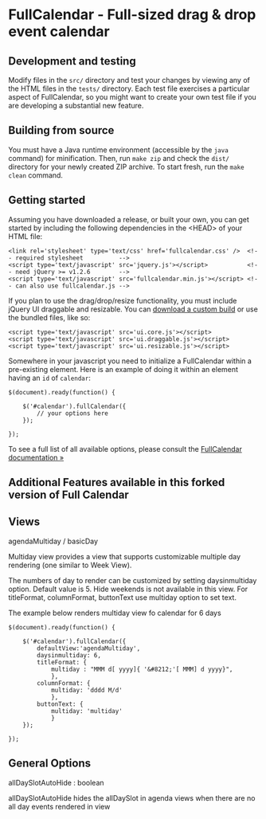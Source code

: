 FullCalendar - Full-sized drag & drop event calendar
====================================================

Development and testing
-----------------------

Modify files in the `src/` directory and test your changes by viewing any of the HTML files
in the `tests/` directory. Each test file exercises a particular aspect of FullCalendar,
so you might want to create your own test file if you are developing a substantial new feature.

Building from source
--------------------

You must have a Java runtime environment (accessible by the `java` command) for minification.
Then, run `make zip` and check the `dist/` directory for your newly created ZIP archive.
To start fresh, run the `make clean` command.

Getting started
---------------

Assuming you have downloaded a release, or built your own, you can get started by including the
following dependencies in the &lt;HEAD&gt; of your HTML file:

	<link rel='stylesheet' type='text/css' href='fullcalendar.css' />  <!-- required stylesheet          -->
	<script type='text/javascript' src='jquery.js'></script>           <!-- need jQuery >= v1.2.6        -->
	<script type='text/javascript' src='fullcalendar.min.js'></script> <!-- can also use fullcalendar.js -->
	
If you plan to use the drag/drop/resize functionality, you must include jQuery UI draggable and resizable.
You can [download a custom build](http://jqueryui.com/download) or use the bundled files, like so:

	<script type='text/javascript' src='ui.core.js'></script>
	<script type='text/javascript' src='ui.draggable.js'></script>
	<script type='text/javascript' src='ui.resizable.js'></script>
	
Somewhere in your javascript you need to initialize a FullCalendar within a pre-existing element.
Here is an example of doing it within an element having an `id` of `calendar`:

	$(document).ready(function() {
	
		$('#calendar').fullCalendar({
			// your options here
		});
	
	});
	
To see a full list of all available options, please consult the [FullCalendar documentation &raquo;](http://arshaw.com/fullcalendar/docs/)


Additional Features available in this forked version of Full Calendar
---------------------------------------------------------------------

Views
-----

agendaMultiday / basicDay

Multiday view provides a view that supports customizable multiple day rendering (one similar to Week View). 

The numbers of day to render can be customized by setting daysinmultiday option. Default value is 5.
Hide weekends is not available in this view.
For titleFormat, columnFormat, buttonText use multiday option to set text.

The example below renders multiday view fo calendar for 6 days

	$(document).ready(function() {
	
		$('#calendar').fullCalendar({
			defaultView:'agendaMultiday',
			daysinmultiday: 6,
			titleFormat: {
				multiday : "MMM d[ yyyy]{ '&#8212;'[ MMM] d yyyy}",
				},
			columnFormat: {
				multiday: 'dddd M/d'
				},
			buttonText: {
				multiday: 'multiday'
				}
		});
	
	});
	

General Options
----------------

allDaySlotAutoHide : boolean

allDaySlotAutoHide hides the allDaySlot in agenda views when there are no all day events rendered in view
